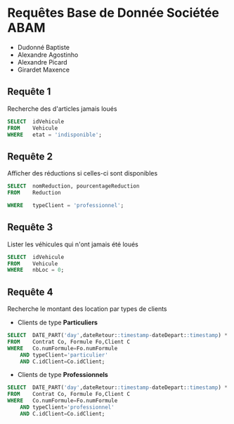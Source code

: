 # Requêtes Base de Donnée Sociétée **ABAM**

* Dudonné Baptiste
* Alexandre Agostinho
* Alexandre Picard
* Girardet Maxence

## Requête 1 

Recherche des d'articles jamais loués

```sql
SELECT  idVehicule
FROM    Vehicule
WHERE   etat = 'indisponible';
```

## Requête 2 

Afficher des réductions si celles-ci sont disponibles

```sql
SELECT  nomReduction, pourcentageReduction
FROM    Reduction

WHERE   typeClient = 'professionnel';
```

## Requête 3

Lister les véhicules qui n'ont jamais été loués

```sql
SELECT  idVehicule
FROM    Vehicule
WHERE   nbLoc = 0;
```

## Requête 4

Recherche le montant des location par types de clients

* Clients de type **Particuliers**
```sql
SELECT  DATE_PART('day',dateRetour::timestamp-dateDepart::timestamp) * Fo.prixJour Total
FROM    Contrat Co, Formule Fo,Client C
WHERE   Co.numFormule=Fo.numFormule
    AND typeClient='particulier'
    AND C.idClient=Co.idClient;

```

* Clients de type **Professionnels**

```sql
SELECT  DATE_PART('day',dateRetour::timestamp-dateDepart::timestamp) * Fo.prixJour Total
FROM    Contrat Co, Formule Fo,Client C
WHERE   Co.numFormule=Fo.numFormule
    AND typeClient='professionnel'
    AND C.idClient=Co.idClient;

```
